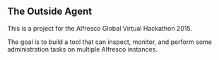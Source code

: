 The Outside Agent
----------------------------------------------------------------------

This is a project for the Alfresco Global Virtual Hackathon 2015.

The goal is to build a tool that can inspect, monitor, and perform some
administration tasks on multiple Alfresco instances.
